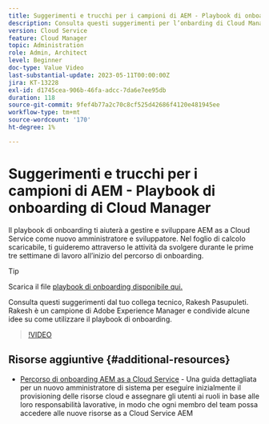 ```yaml
---
title: Suggerimenti e trucchi per i campioni di AEM - Playbook di onboarding di Cloud Manager
description: Consulta questi suggerimenti per l’onbarding di Cloud Manager e il playbook di onboarding del campione ed esperto di AEM, Rakesh Pasupuleti.
version: Cloud Service
feature: Cloud Manager
topic: Administration
role: Admin, Architect
level: Beginner
doc-type: Value Video
last-substantial-update: 2023-05-11T00:00:00Z
jira: KT-13228
exl-id: d1745cea-906b-46fa-adcc-7da6e7ee95db
duration: 118
source-git-commit: 9fef4b77a2c70c8cf525d42686f4120e481945ee
workflow-type: tm+mt
source-wordcount: '170'
ht-degree: 1%

---
```


# Suggerimenti e trucchi per i campioni di AEM - Playbook di onboarding di Cloud Manager

Il playbook di onboarding ti aiuterà a gestire e sviluppare AEM as a Cloud Service come nuovo amministratore e sviluppatore. Nel foglio di calcolo scaricabile, ti guideremo attraverso le attività da svolgere durante le prime tre settimane di lavoro all’inizio del percorso di onboarding.

>[!TIP]
>
>Scarica il file [playbook di onboarding disponibile qui.](./assets/Cloud-Manager-for-AEM-as-a-Cloud-Service.xlsx)

Consulta questi suggerimenti dal tuo collega tecnico, Rakesh Pasupuleti. Rakesh è un campione di Adobe Experience Manager e condivide alcune idee su come utilizzare il playbook di onboarding.

>[!VIDEO](https://video.tv.adobe.com/v/3419299?quality=12&learn=on)

## Risorse aggiuntive {#additional-resources}

* [Percorso di onboarding AEM as a Cloud Service](https://experienceleague.adobe.com/docs/experience-manager-cloud-service/content/onboarding/journey/overview.html?lang=it) - Una guida dettagliata per un nuovo amministratore di sistema per eseguire inizialmente il provisioning delle risorse cloud e assegnare gli utenti ai ruoli in base alle loro responsabilità lavorative, in modo che ogni membro del team possa accedere alle nuove risorse as a Cloud Service AEM
